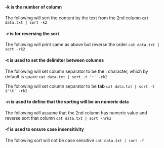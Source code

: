 #### -k is the number of column

The following will sort the content by the text from the 2nd column
`cat data.txt | sort -k2`

#### -r is for reversing the sort

The following will print same as above but reverse the order
`cat data.txt | sort -rk2`  

#### -t is used to set the delimiter between columns

The following will set column separator to be the : character, which by default is space
`cat data.txt | sort -t ':' -rk2`

The following will set column separator to be **tab**
`cat data.txt | sort -t $'\t' -rk2`

#### -n is used to define that the sorting will be on numeric data

The following will assume that the 2nd column has numeric value and reverse sort that column
`cat data.txt | sort -nrk2`

#### -f is used to ensure case insensitivity

The following sort will not be case sensitive
`cat data.txt | sort -f`